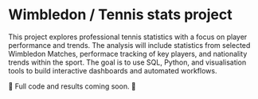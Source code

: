 # Wimbledon / Tennis stats project

This project explores professional tennis statistics with a focus on player performance and trends. 
The analysis will include statistics from selected Wimbledon Matches, performace tracking of key players, 
and nationality trends within the sport. The goal is to use SQL, Python, and visualisation tools to build 
interactive dashboards and automated workflows. 

🎾 Full code and results coming soon. 🎾



